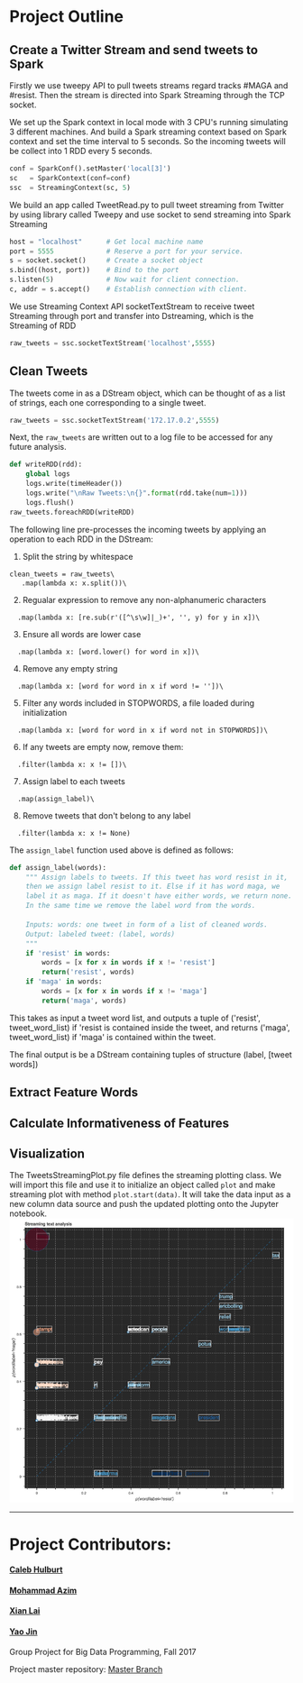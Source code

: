 # Project Outline

## Create a Twitter Stream and send tweets to Spark
Firstly we use tweepy API to pull tweets streams regard tracks #MAGA and #resist. Then the stream is directed into Spark Streaming through the TCP socket.

We set up the Spark context in local mode with 3 CPU's running simulating 3 different machines. And build a Spark streaming context based on Spark context and set the time interval to 5 seconds. So the incoming tweets will be collect into 1 RDD every 5 seconds.
```python
conf = SparkConf().setMaster('local[3]')
sc   = SparkContext(conf=conf)
ssc  = StreamingContext(sc, 5)
```

We build an app called TweetRead.py to pull tweet streaming from Twitter by using library called Tweepy and use socket to send streaming into Spark Streaming

```python
host = "localhost"      # Get local machine name
port = 5555             # Reserve a port for your service.
s = socket.socket()     # Create a socket object
s.bind((host, port))    # Bind to the port
s.listen(5)             # Now wait for client connection.
c, addr = s.accept()    # Establish connection with client.
```
We use Streaming Context API socketTextStream to receive tweet Streaming through port and transfer into Dstreaming, which is the Streaming of RDD
```python
raw_tweets = ssc.socketTextStream('localhost',5555)
```

## Clean Tweets

The tweets come in as a DStream object, which can be thought of as a list of strings, each one corresponding to a single tweet.
```python
raw_tweets = ssc.socketTextStream('172.17.0.2',5555)
```
Next, the `raw_tweets` are written out to a log file to be accessed for any future analysis.
```python
def writeRDD(rdd):
    global logs
    logs.write(timeHeader())
    logs.write("\nRaw Tweets:\n{}".format(rdd.take(num=1)))
    logs.flush()
raw_tweets.foreachRDD(writeRDD)
```

The following line pre-processes the incoming tweets by applying an operation to each RDD in the DStream:
1. Split the string by whitespace
```
clean_tweets = raw_tweets\
   .map(lambda x: x.split())\
   ```
2. Regualar expression to remove any non-alphanumeric characters
```
  .map(lambda x: [re.sub(r'([^\s\w]|_)+', '', y) for y in x])\
```
3. Ensure all words are lower case
```
  .map(lambda x: [word.lower() for word in x])\
```
4. Remove any empty string
```
  .map(lambda x: [word for word in x if word != ''])\
```
5. Filter any words included in STOPWORDS, a file loaded during initialization
```
  .map(lambda x: [word for word in x if word not in STOPWORDS])\
```
6. If any tweets are empty now, remove them:
```
  .filter(lambda x: x != [])\
```
7. Assign label to each tweets
```
  .map(assign_label)\
```
8. Remove tweets that don't belong to any label
```
  .filter(lambda x: x != None)
```
    
The `assign_label` function used above is defined as follows:

```python
def assign_label(words):
    """ Assign labels to tweets. If this tweet has word resist in it, 
    then we assign label resist to it. Else if it has word maga, we 
    label it as maga. If it doesn't have either words, we return none.
    In the same time we remove the label word from the words.
    
    Inputs: words: one tweet in form of a list of cleaned words.
    Output: labeled tweet: (label, words)
    """
    if 'resist' in words:
        words = [x for x in words if x != 'resist']
        return('resist', words)
    if 'maga' in words:
        words = [x for x in words if x != 'maga']
        return('maga', words)
```
        
This takes as input a tweet word list, and outputs a tuple of ('resist', tweet_word_list) if  'resist is contained inside the tweet, and returns ('maga', tweet_word_list) if 'maga' is contained within the tweet.

The final output is be a DStream containing tuples of structure (label, [tweet words])

  
## Extract Feature Words

## Calculate Informativeness of Features

## Visualization

The TweetsStreamingPlot.py file defines the streaming plotting class. We will import this file and use it to initialize an object called `plot` and make streaming plot with method `plot.start(data)`. It will take the data input as a new column data source and push the updated plotting onto the Jupyter notebook.
![streaming_plot](../images/streaming_plot.png)

---

# Project Contributors:
#### [Caleb Hulburt](https://github.com/cmhulbert)
#### [Mohammad Azim](https://github.com/moazim1993)
#### [Xian Lai](https://github.com/Xianlai)
#### [Yao Jin](https://github.com/jinyaohh)


Group Project for Big Data Programming, Fall 2017

Project master repository: 
[Master Branch](<https://github.com/Xianlai/BigData_Spark>)
